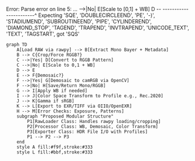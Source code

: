 Error: Parse error on line 5:
... -->|No| E[Scale to [0,1] + WB]    D --
-----------------------^
Expecting 'SQE', 'DOUBLECIRCLEEND', 'PE', '-)', 'STADIUMEND', 'SUBROUTINEEND', 'PIPE', 'CYLINDEREND', 'DIAMOND_STOP', 'TAGEND', 'TRAPEND', 'INVTRAPEND', 'UNICODE_TEXT', 'TEXT', 'TAGSTART', got 'SQS'

```mermaid
graph TD
    A[Load RAW via rawpy] --> B[Extract Mono Bayer + Metadata]
    B --> C{Crop/Force RGGB?}
    C -->|Yes| D[Convert to RGGB Pattern]
    C -->|No| E[Scale to 0,1 + WB]
    D --> E
    E --> F{Demosaic?}
    F -->|Yes| G[Demosaic to camRGB via OpenCV]
    F -->|No| H[Save/Return Mono/RGGB]
    G --> I[Apply WB if needed]
    I --> J[Color Space Transform to Profile e.g., Rec.2020]
    J --> K[Gamma if sRGB]
    K --> L[Export to EXR/TIFF via OIIO/OpenEXR]
    H --> M[Error Checks: Exposure, Patterns]
    subgraph "Proposed Modular Structure"
        P1[RawLoader Class: Handles rawpy loading/cropping]
        P2[Processor Class: WB, Demosaic, Color Transform]
        P3[Exporter Class: HDR File I/O with Profiles]
        P1 --> P2 --> P3
    end
    style A fill:#f9f,stroke:#333
    style L fill:#bbf,stroke:#333
```